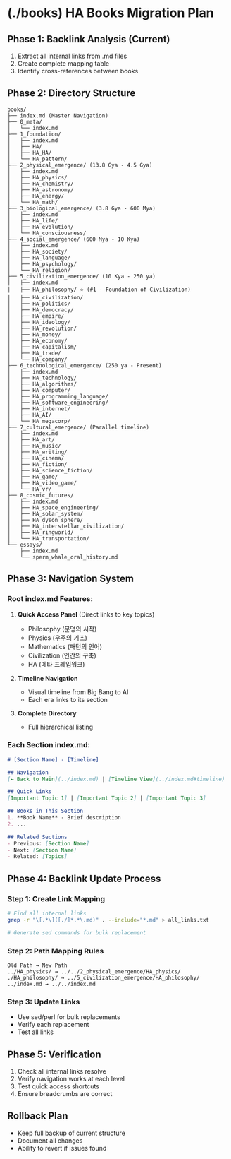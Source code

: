 # (./books) HA Books Migration Plan

## Phase 1: Backlink Analysis (Current)
1. Extract all internal links from .md files
2. Create complete mapping table
3. Identify cross-references between books

## Phase 2: Directory Structure
```
books/
├── index.md (Master Navigation)
├── 0_meta/
│   └── index.md
├── 1_foundation/
│   ├── index.md
│   ├── HA/
│   ├── HA_HA/
│   └── HA_pattern/
├── 2_physical_emergence/ (13.8 Gya - 4.5 Gya)
│   ├── index.md
│   ├── HA_physics/
│   ├── HA_chemistry/
│   ├── HA_astronomy/
│   ├── HA_energy/
│   └── HA_math/
├── 3_biological_emergence/ (3.8 Gya - 600 Mya)
│   ├── index.md
│   ├── HA_life/
│   ├── HA_evolution/
│   └── HA_consciousness/
├── 4_social_emergence/ (600 Mya - 10 Kya)
│   ├── index.md
│   ├── HA_society/
│   ├── HA_language/
│   ├── HA_psychology/
│   └── HA_religion/
├── 5_civilization_emergence/ (10 Kya - 250 ya)
│   ├── index.md
│   ├── HA_philosophy/ ⭐️ (#1 - Foundation of Civilization)
│   ├── HA_civilization/
│   ├── HA_politics/
│   ├── HA_democracy/
│   ├── HA_empire/
│   ├── HA_ideology/
│   ├── HA_revolution/
│   ├── HA_money/
│   ├── HA_economy/
│   ├── HA_capitalism/
│   ├── HA_trade/
│   └── HA_company/
├── 6_technological_emergence/ (250 ya - Present)
│   ├── index.md
│   ├── HA_technology/
│   ├── HA_algorithms/
│   ├── HA_computer/
│   ├── HA_programming_language/
│   ├── HA_software_engineering/
│   ├── HA_internet/
│   ├── HA_AI/
│   └── HA_megacorp/
├── 7_cultural_emergence/ (Parallel timeline)
│   ├── index.md
│   ├── HA_art/
│   ├── HA_music/
│   ├── HA_writing/
│   ├── HA_cinema/
│   ├── HA_fiction/
│   ├── HA_science_fiction/
│   ├── HA_game/
│   ├── HA_video_game/
│   └── HA_vr/
├── 8_cosmic_futures/
│   ├── index.md
│   ├── HA_space_engineering/
│   ├── HA_solar_system/
│   ├── HA_dyson_sphere/
│   ├── HA_interstellar_civilization/
│   ├── HA_ringworld/
│   └── HA_transportation/
└── essays/
    ├── index.md
    └── sperm_whale_oral_history.md
```

## Phase 3: Navigation System

### Root index.md Features:
1. **Quick Access Panel** (Direct links to key topics)
   - Philosophy (문명의 시작)
   - Physics (우주의 기초)
   - Mathematics (패턴의 언어)
   - Civilization (인간의 구축)
   - HA (메타 프레임워크)

2. **Timeline Navigation**
   - Visual timeline from Big Bang to AI
   - Each era links to its section

3. **Complete Directory**
   - Full hierarchical listing

### Each Section index.md:
```markdown
# [Section Name] - [Timeline]

## Navigation
[← Back to Main](../index.md) | [Timeline View](../index.md#timeline)

## Quick Links
[Important Topic 1] | [Important Topic 2] | [Important Topic 3]

## Books in This Section
1. **Book Name** - Brief description
2. ...

## Related Sections
- Previous: [Section Name]
- Next: [Section Name]
- Related: [Topics]
```

## Phase 4: Backlink Update Process

### Step 1: Create Link Mapping
```bash
# Find all internal links
grep -r "\[.*\]([./]*.*\.md)" . --include="*.md" > all_links.txt

# Generate sed commands for bulk replacement
```

### Step 2: Path Mapping Rules
```
Old Path → New Path
../HA_physics/ → ../../2_physical_emergence/HA_physics/
./HA_philosophy/ → ../5_civilization_emergence/HA_philosophy/
../index.md → ../../index.md
```

### Step 3: Update Links
- Use sed/perl for bulk replacements
- Verify each replacement
- Test all links

## Phase 5: Verification
1. Check all internal links resolve
2. Verify navigation works at each level
3. Test quick access shortcuts
4. Ensure breadcrumbs are correct

## Rollback Plan
- Keep full backup of current structure
- Document all changes
- Ability to revert if issues found